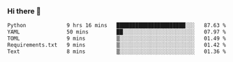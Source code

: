 ### Hi there 👋

<!--START_SECTION:waka-->

```txt
Python             9 hrs 16 mins   ██████████████████████░░░   87.63 %
YAML               50 mins         ██░░░░░░░░░░░░░░░░░░░░░░░   07.97 %
TOML               9 mins          ▒░░░░░░░░░░░░░░░░░░░░░░░░   01.49 %
Requirements.txt   9 mins          ▒░░░░░░░░░░░░░░░░░░░░░░░░   01.42 %
Text               8 mins          ▒░░░░░░░░░░░░░░░░░░░░░░░░   01.36 %
```

<!--END_SECTION:waka-->

<!--
**Jonas-VanHaeken/Jonas-VanHaeken** is a ✨ _special_ ✨ repository because its `README.md` (this file) appears on your GitHub profile.

Here are some ideas to get you started:

- 🔭 I’m currently working on ...
- 🌱 I’m currently learning ...
- 👯 I’m looking to collaborate on ...
- 🤔 I’m looking for help with ...
- 💬 Ask me about ...
- 📫 How to reach me: ...
- 😄 Pronouns: ...
- ⚡ Fun fact: ...
-->
